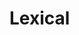 # Lexical

[//]: # (TODO: Fill this out with details on each metrics because apparently it is hard to describe)